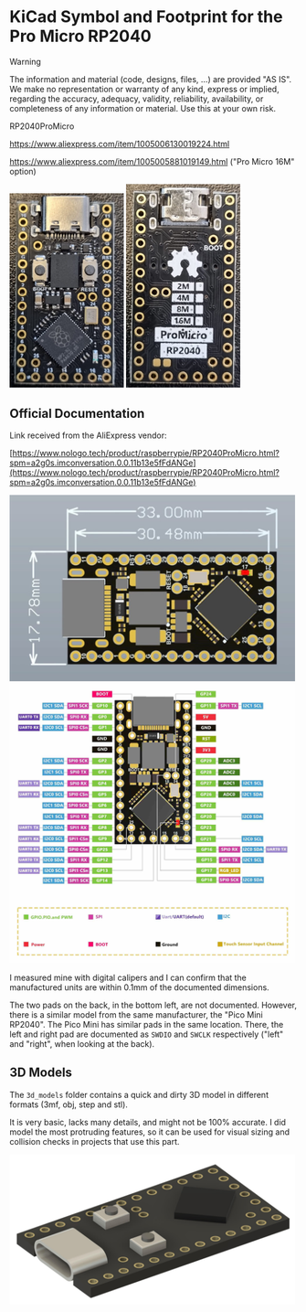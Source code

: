 # KiCad Symbol and Footprint for the Pro Micro RP2040

> [!WARNING]
> The information and material (code, designs, files, ...) are provided "AS IS". We make no representation or warranty of any kind, express or implied, regarding the accuracy, adequacy, validity, reliability, availability, or completeness of any information or material. Use this at your own risk.

RP2040ProMicro

https://www.aliexpress.com/item/1005006130019224.html

https://www.aliexpress.com/item/1005005881019149.html ("Pro Micro 16M" option)

<img src="images/pcb_top.jpg" width="200">

<img src="images/pcb_bottom.jpg" width="200">

## Official Documentation

Link received from the AliExpress vendor:

[https://www.nologo.tech/product/raspberrypie/RP2040ProMicro.html?spm=a2g0s.imconversation.0.0.11b13e5fFdANGe](https://www.nologo.tech/product/raspberrypie/RP2040ProMicro.html?spm=a2g0s.imconversation.0.0.11b13e5fFdANGe)

<img src="images/RP2040ProMicroSize.jpg" width="500">

<img src="images/RP2040ProMicroFoot.jpg" width="500">

I measured mine with digital calipers and I can confirm that the manufactured units are within 0.1mm of the documented dimensions. 

The two pads on the back, in the bottom left, are not documented. However, there is a similar model from the same manufacturer, the "Pico Mini RP2040". The Pico Mini has similar pads in the same location. There, the left and right pad are documented as `SWDIO` and `SWCLK` respectively ("left" and "right", when looking at the back). 


## 3D Models

The `3d_models` folder contains a quick and dirty 3D model in different formats (3mf, obj, step and stl).

It is very basic, lacks many details, and might not be 100% accurate. I did model the most protruding features, so it can be used for visual sizing and collision checks in projects that use this part.

<img src="images/3d_model.jpg" width="500">